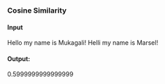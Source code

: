 ### Cosine Similarity
#### Input
Hello my name is Mukagali!
Helli my name is Marsel!


#### Output:
0.5999999999999999
